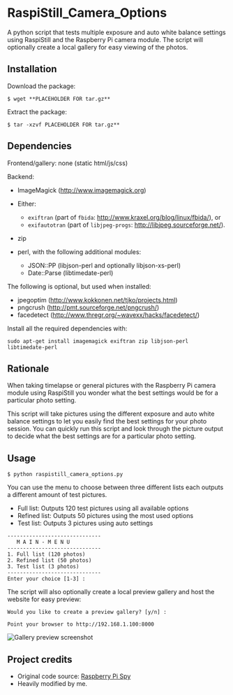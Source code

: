 RaspiStill_Camera_Options 
============== 
A python script that tests multiple exposure and auto white balance settings using RaspiStill and the Raspberry Pi camera module. 
The script will optionally create a local gallery for easy viewing of the photos.

Installation
------------

Download the package:
```
$ wget **PLACEHOLDER FOR tar.gz**
```
Extract the package:
```
$ tar -xzvf PLACEHOLDER FOR tar.gz**
```

Dependencies
---------
Frontend/gallery: none (static html/js/css)

Backend:

* ImageMagick (http://www.imagemagick.org)
* Either:

  - ``exiftran`` (part of ``fbida``: http://www.kraxel.org/blog/linux/fbida/), or
  - ``exifautotran`` (part of ``libjpeg-progs``: http://libjpeg.sourceforge.net/).

* zip
* perl, with the following additional modules:

  - JSON::PP (libjson-perl and optionally libjson-xs-perl)
  - Date::Parse (libtimedate-perl)

The following is optional, but used when installed:

* jpegoptim (http://www.kokkonen.net/tjko/projects.html)
* pngcrush (http://pmt.sourceforge.net/pngcrush/)
* facedetect (http://www.thregr.org/~wavexx/hacks/facedetect/)

Install all the required dependencies with:
```
sudo apt-get install imagemagick exiftran zip libjson-perl libtimedate-perl
```

Rationale
---------
When taking timelapse or general pictures with the Raspberry Pi camera module using RaspiStill you wonder what the best settings would be for a particular photo setting.

This script will take pictures using the different exposure and auto white balance settings to let you easily find the best settings for your photo session. You can quickly run this script and look through the picture output to decide what the best settings are for a particular photo setting. 

Usage
-----
```
$ python raspistill_camera_options.py
```

You can use the menu to choose between three different lists each outputs a different amount of test pictures.

* Full list: Outputs 120 test pictures using all available options
* Refined list: Outputs 50 pictures using the most used options
* Test list: Outputs 3 pictures using auto settings
```
------------------------------
   M A I N - M E N U
------------------------------
1. Full list (120 photos)
2. Refined list (50 photos)
3. Test list (3 photos)
------------------------------
Enter your choice [1-3] : 
```

The script will also optionally create a local preview gallery and host the website for easy preview:
```
Would you like to create a preview gallery? [y/n] :
```

```
Point your browser to http://192.168.1.100:8000
```

![Gallery preview screenshot](http://ntalekt.com/images/SS_Raspi_fgallery.png)

Project credits
-----
* Original code source: [Raspberry Pi Spy](http://www.raspberrypi-spy.co.uk/?p=1862)
* Heavily modified by me.
